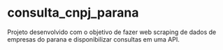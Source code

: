 # consulta_cnpj_parana
Projeto desenvolvido com o objetivo de fazer web scraping de dados de empresas do parana e disponibilizar consultas em uma API.
